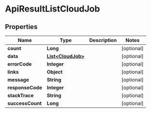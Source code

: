 
# ApiResultListCloudJob

## Properties
Name | Type | Description | Notes
------------ | ------------- | ------------- | -------------
**count** | **Long** |  |  [optional]
**data** | [**List&lt;CloudJob&gt;**](CloudJob.md) |  |  [optional]
**errorCode** | **Integer** |  |  [optional]
**links** | **Object** |  |  [optional]
**message** | **String** |  |  [optional]
**responseCode** | **Integer** |  |  [optional]
**stackTrace** | **String** |  |  [optional]
**successCount** | **Long** |  |  [optional]



